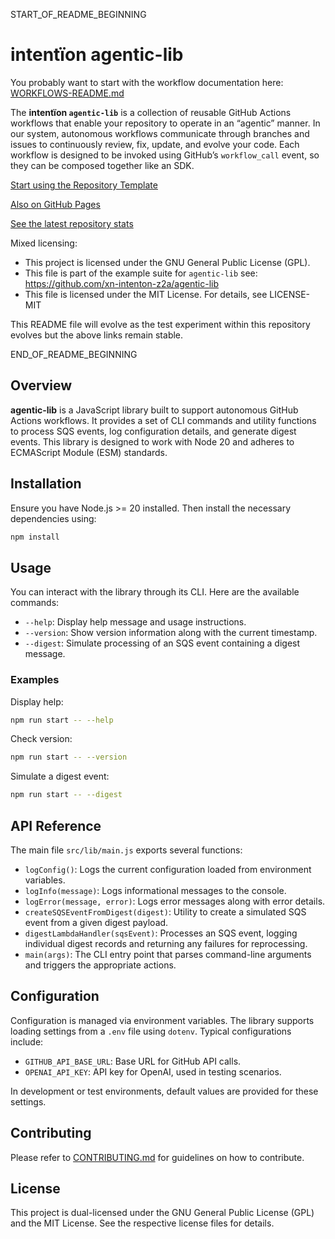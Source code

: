 START_OF_README_BEGINNING

# intentïon agentic-lib

You probably want to start with the workflow documentation here: [WORKFLOWS-README.md](https://github.com/xn-intenton-z2a/agentic-lib/blob/main/WORKFLOWS-README.md)

The **intentïon `agentic-lib`** is a collection of reusable GitHub Actions workflows that enable your
repository to operate in an “agentic” manner. In our system, autonomous workflows communicate through branches and
issues to continuously review, fix, update, and evolve your code. Each workflow is designed to be invoked using
GitHub’s `workflow_call` event, so they can be composed together like an SDK.

[Start using the Repository Template](https://github.com/xn-intenton-z2a/repository0)

[Also on GitHub Pages](https://xn-intenton-z2a.github.io/agentic-lib/index.html)

[See the latest repository stats](https://xn-intenton-z2a.github.io/agentic-lib/latest.html)

Mixed licensing:
* This project is licensed under the GNU General Public License (GPL).
* This file is part of the example suite for `agentic-lib` see: https://github.com/xn-intenton-z2a/agentic-lib
* This file is licensed under the MIT License. For details, see LICENSE-MIT

This README file will evolve as the test experiment within this repository evolves but the above links remain stable.

END_OF_README_BEGINNING

## Overview

**agentic-lib** is a JavaScript library built to support autonomous GitHub Actions workflows. It provides a set of CLI commands and utility functions to process SQS events, log configuration details, and generate digest events. This library is designed to work with Node 20 and adheres to ECMAScript Module (ESM) standards.

## Installation

Ensure you have Node.js >= 20 installed. Then install the necessary dependencies using:

```bash
npm install
```

## Usage

You can interact with the library through its CLI. Here are the available commands:

- `--help`: Display help message and usage instructions.
- `--version`: Show version information along with the current timestamp.
- `--digest`: Simulate processing of an SQS event containing a digest message.

### Examples

Display help:

```bash
npm run start -- --help
```

Check version:

```bash
npm run start -- --version
```

Simulate a digest event:

```bash
npm run start -- --digest
```

## API Reference

The main file `src/lib/main.js` exports several functions:

- `logConfig()`: Logs the current configuration loaded from environment variables.
- `logInfo(message)`: Logs informational messages to the console.
- `logError(message, error)`: Logs error messages along with error details.
- `createSQSEventFromDigest(digest)`: Utility to create a simulated SQS event from a given digest payload.
- `digestLambdaHandler(sqsEvent)`: Processes an SQS event, logging individual digest records and returning any failures for reprocessing.
- `main(args)`: The CLI entry point that parses command-line arguments and triggers the appropriate actions.

## Configuration

Configuration is managed via environment variables. The library supports loading settings from a `.env` file using `dotenv`. Typical configurations include:

- `GITHUB_API_BASE_URL`: Base URL for GitHub API calls.
- `OPENAI_API_KEY`: API key for OpenAI, used in testing scenarios.

In development or test environments, default values are provided for these settings.

## Contributing

Please refer to [CONTRIBUTING.md](../CONTRIBUTING.md) for guidelines on how to contribute.

## License

This project is dual-licensed under the GNU General Public License (GPL) and the MIT License. See the respective license files for details.
